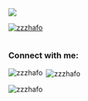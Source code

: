<img src="https://i.pinimg.com/564x/e6/7c/5f/e67c5fec3669604e5bfe50605fc500fb.jpg"/>

<p align="left"> <a href="https://github.com/ryo-ma/github-profile-trophy"><img src="https://github-profile-trophy.vercel.app/?username=zzzhafo" alt="zzzhafo" /></a> </p>

<p align="left"> <a href="https://twitter.com/" target="blank"><img src="https://img.shields.io/twitter/follow/?logo=twitter&style=for-the-badge" alt="" /></a> </p>

<h3 align="left">Connect with me:</h3>
<p align="left">
</p>

<p><img align="left" src="https://github-readme-stats.vercel.app/api/top-langs?username=zzzhafo&show_icons=true&locale=en&layout=compact" alt="zzzhafo" /></p>

<p>&nbsp;<img align="center" src="https://github-readme-stats.vercel.app/api?username=zzzhafo&show_icons=true&locale=en" alt="zzzhafo" /></p>

<p><img align="center" src="https://github-readme-streak-stats.herokuapp.com/?user=zzzhafo&" alt="zzzhafo" /></p>
